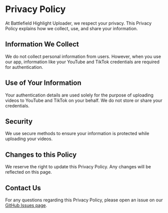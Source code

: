 # Privacy Policy

At Battlefield Highlight Uploader, we respect your privacy. This Privacy Policy explains how we collect, use, and share your information.

## Information We Collect

We do not collect personal information from users. However, when you use our app, information like your YouTube and TikTok credentials are required for authentication.

## Use of Your Information

Your authentication details are used solely for the purpose of uploading videos to YouTube and TikTok on your behalf. We do not store or share your credentials.

## Security

We use secure methods to ensure your information is protected while uploading your videos.

## Changes to this Policy

We reserve the right to update this Privacy Policy. Any changes will be reflected on this page.

## Contact Us

For any questions regarding this Privacy Policy, please open an issue on our [GitHub Issues page](https://github.com/horatiualdea/battlefield-tos/issues).
